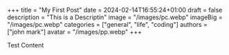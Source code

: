 +++
title = "My First Post"
date = 2024-02-14T16:55:24+01:00
draft = false
description = "This is a Descriptin"
image = "/images/pc.webp"
imageBig = "/images/pc.webp"
categories = ["general", "life", "coding"]
authors = ["john mark"]
avatar = "/images/pp.webp"
+++

Test Content
